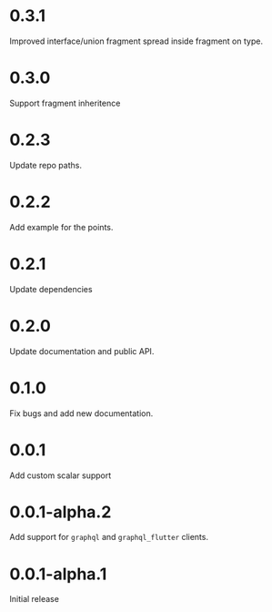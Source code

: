 # 0.3.1

Improved interface/union fragment spread inside fragment on type.

# 0.3.0

Support fragment inheritence


# 0.2.3

Update repo paths.

# 0.2.2

Add example for the points.

# 0.2.1 

Update dependencies

# 0.2.0

Update documentation and public API.

# 0.1.0

Fix bugs and add new documentation.

# 0.0.1

Add custom scalar support

# 0.0.1-alpha.2

Add support for `graphql` and `graphql_flutter` clients.

# 0.0.1-alpha.1

Initial release
